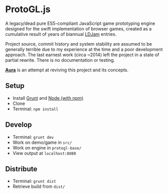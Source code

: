 # ProtoGL.js

A legacy/dead pure ES5-compliant JavaScript game prototyping engine designed for the swift implementation of browser games, created as a cumulative result of
years of biannual [LDJam](https://ldjam.com/) entries.

Project source, commit history and system stability are assumed to be generally terrible due to my experience at the time and a poor development approach. The
last earnest work (circa ~2014) left the project in a state of partial rewrite. There is no documentation or testing.

**[Aura](https://github.com/optionallychained/Aura)** is an attempt at reviving this project and its concepts.


## Setup

- Install [Grunt](http://gruntjs.com/) and [Node (with npm)](https://nodejs.org)
- Clone
- Terminal: `npm install`


## Develop

- Terminal: `grunt dev`
- Work on demo/game in `src/`
- Work on engine in `protogl-base/`
- View output at `localhost:8080`


## Distribute

- Terminal: `grunt dist`
- Retrieve build from `dist/`
